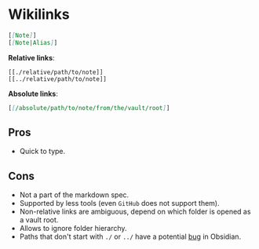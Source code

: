 # Wikilinks

```markdown
[[Note]]
[[Note|Alias]]
```

**Relative links**:

```
[[./relative/path/to/note]]
[[../relative/path/to/note]]
```

**Absolute links**:

```markdown
[[/absolute/path/to/note/from/the/vault/root]]
```

## Pros

- Quick to type.

## Cons

- Not a part of the markdown spec.
- Supported by less tools (even `GitHub` does not support them).
- Non-relative links are ambiguous, depend on which folder is opened as a vault root.
- Allows to ignore folder hierarchy.
- Paths that don't start with `./` or `../` have a potential [bug](https://forum.obsidian.md/t/add-settings-to-control-link-resolution-mode/69560) in Obsidian.
